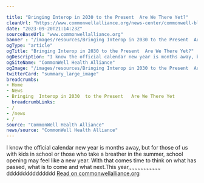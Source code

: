 ```yaml
---

title: "Bringing Interop in 2030 to the Present  Are We There Yet?"
cleanUrl: "https://www.commonwellalliance.org/news-center/commonwell-blog/bringing-interop-in-2030-to-the-present-are-we-there-yet/"
date: "2023-09-20T21:14:23Z"
sourceBaseUrl: "www.commonwellalliance.org"
banner : "/images/resources/Bringing Interop in 2030 to the Present  Are We There Yet.png"
ogType: "article"
ogTitle: "Bringing Interop in 2030 to the Present  Are We There Yet?"
ogDescription: "I know the official calendar new year is months away, but for those of us with kids in school or those who take a breather in the summer, school opening may feel like a new year. With that comes time to think on what has passed, what is to come and what next.This year,"
ogSiteName: "CommonWell Health Alliance"
ogImage: "/images/resources/Bringing Interop in 2030 to the Present  Are We There Yet.png"
twitterCard: "summary_large_image"
breadcrumbs:
- Home
- News
- Bringing  Interop in 2030  to the Present   Are We There Yet
  breadcrumbLinks:
- /
- /news
- /
source: "CommonWell Health Alliance"
news/source: "CommonWell Health Alliance"
---
```


I know the official calendar new year is months away, but for those of us with kids in school or those who take a breather in the summer, school opening may feel like a new year. With that comes time to think on what has passed, what is to come and what next.This year,,,,,,,,,,,,,,,,,,,,,
ddddddddddddddd
[Read on commonwellalliance.org](https://www.commonwellalliance.org/news-center/commonwell-blog/bringing-interop-in-2030-to-the-present-are-we-there-yet/)